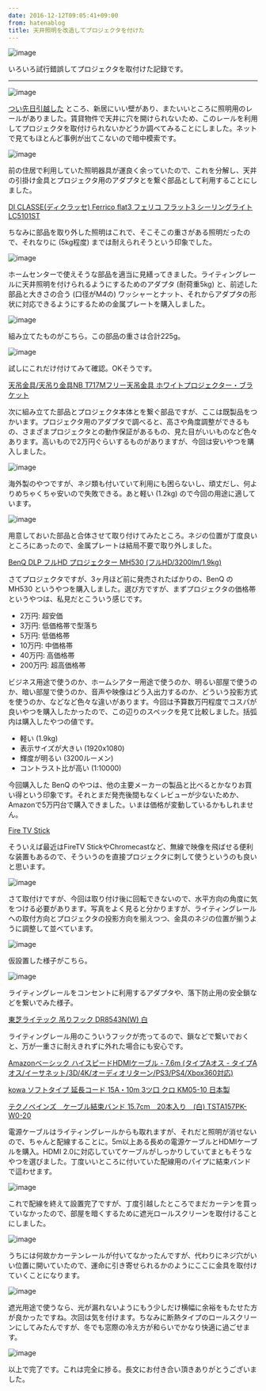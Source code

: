```yaml
---
date: 2016-12-12T09:05:41+09:00
from: hatenablog
title: 天井照明を改造してプロジェクタを付けた
---
```


<p><img src="https://cloud.githubusercontent.com/assets/111689/21083907/8ce666b8-c03d-11e6-937d-4c1e6db88912.png" alt="image"></p>

<p>いろいろ試行錯誤してプロジェクタを取付けた記録です。</p>

<hr>

<p><img src="https://cloud.githubusercontent.com/assets/111689/21083928/fcaf6f6c-c03d-11e6-9633-1390cb15343e.png" alt="image"></p>

<p><a href="http://r7kamura.hatenablog.com/entry/2016/12/01/180850">つい先日引越した</a> ところ、新居にいい壁があり、またいいところに照明用のレールがありました。賃貸物件で天井に穴を開けられないため、このレールを利用してプロジェクタを取付けられないかどうか調べてみることにしました。ネットで見てもほとんど事例が出てこないので暗中模索です。</p>

<p><img src="https://cloud.githubusercontent.com/assets/111689/21083974/d9328924-c03e-11e6-842b-83da971d69b0.png" alt="image"></p>

<p>前の住居で利用していた照明器具が運良く余っていたので、これを分解し、天井の引掛け金具とプロジェクタ用のアダプタとを繋ぐ部品として利用することにしました。</p>

<p></p><a href="http://www.amazon.co.jp/exec/obidos/ASIN/B017D1BZPC/r7kamura-22/">DI CLASSE(ディクラッセ) Ferrico flat3  フェリコ フラット3 シーリングライト LC5101ST</a>

<p>ちなみに部品を取り外した照明はこれで、そこそこの重さがある照明だったので、それなりに (5kg程度) までは耐えられそうという印象でした。</p>

<p><img src="https://cloud.githubusercontent.com/assets/111689/21084050/30b41040-c040-11e6-9119-ab1e2dfade83.png" alt="image"></p>

<p>ホームセンターで使えそうな部品を適当に見繕ってきました。ライティングレールに天井照明を付けられるようにするためのアダプタ (耐荷重5kg) と、前述した部品と大きさの合う (口径がM4の) ワッシャーとナット、それからアダプタの形状に対応できるようにするための金属プレートを購入しました。</p>

<p><img src="https://cloud.githubusercontent.com/assets/111689/21084073/ba0ae440-c040-11e6-8bd2-f7dfa35eb6fd.png" alt="image"></p>

<p>組み立てたものがこちら。この部品の重さは合計225g。</p>

<p><img src="https://cloud.githubusercontent.com/assets/111689/21084079/db14a5ae-c040-11e6-9afd-7c45a4155c62.png" alt="image"></p>

<p>試しにこれだけ付けてみて確認。OKそうです。</p>

<p></p><a href="http://www.amazon.co.jp/exec/obidos/ASIN/B0078199Z6/r7kamura-22/">天吊金具/天吊り金具NB T717Mフリー天吊金具 ホワイトプロジェクター・ブラケット</a>

<p>次に組み立てた部品とプロジェクタ本体とを繋ぐ部品ですが、ここは既製品をつかいます。プロジェクタ用のアダプタで調べると、高さや角度調整ができるもの、さまざまプロジェクタとの動作保証があるもの、見た目がいいものなど色々あります。高いもので2万円ぐらいするものがありますが、今回は安いやつを購入しました。</p>

<p><img src="https://cloud.githubusercontent.com/assets/111689/21084091/112ac16e-c041-11e6-8902-e5aaf09dd776.png" alt="image"></p>

<p>海外製のやつですが、ネジ類も付いていて利用にも困らないし、頑丈だし、何よりめちゃくちゃ安いので失敗できる。あと軽い (1.2kg) ので今回の用途に適しています。</p>

<p><img src="https://cloud.githubusercontent.com/assets/111689/21084147/32a2d27c-c042-11e6-9041-2c0f40fbbeb1.png" alt="image"></p>

<p>用意しておいた部品と合体させて取り付けてみたところ。ネジの位置が丁度良いところにあったので、金属プレートは結局不要で取り外しました。</p>

<p></p><a href="http://www.amazon.co.jp/exec/obidos/ASIN/B01LYVFCVP/r7kamura-22/">BenQ DLP フルHD プロジェクター MH530 (フルHD/3200lm/1.9kg)</a>

<p>さてプロジェクタですが、3ヶ月ほど前に発売されたばかりの、BenQ の MH530 というやつを購入しました。選び方ですが、まずプロジェクタの価格帯というやつは、私見だとこういう感じです。</p>

<ul>
<li>2万円: 超安価</li>
<li>3万円: 低価格帯で型落ち</li>
<li>5万円: 低価格帯</li>
<li>10万円: 中価格帯</li>
<li>40万円: 高価格帯</li>
<li>200万円: 超高価格帯</li>
</ul>


<p>ビジネス用途で使うのか、ホームシアター用途で使うのか、明るい部屋で使うのか、暗い部屋で使うのか、音声や映像はどう入出力するのか、どういう投影方式を使うのか、などなど色々な違いがあります。今回は予算数万円程度でコスパが良いやつを購入したかったので、この辺りのスペックを見て比較しました。括弧内は購入したやつの値です。</p>

<ul>
<li>軽い (1.9kg)</li>
<li>表示サイズが大きい (1920x1080)</li>
<li>輝度が明るい (3200ルーメン)</li>
<li>コントラスト比が高い (1:10000)</li>
</ul>


<p>今回購入した BenQ のやつは、他の主要メーカーの製品と比べるとかなりお買い得という印象です。それとまだ発売後間もなくレビューが少ないためか、Amazonで5万円台で購入できました。いまは価格が変動しているかもしれません。</p>

<p></p><a href="http://www.amazon.co.jp/exec/obidos/ASIN/B00ZVNYLS8/r7kamura-22/">Fire TV Stick</a>

<p>そういえば最近はFireTV StickやChromecastなど、無線で映像を飛ばせる便利な装置もあるので、そういうのを直接プロジェクタに刺して使うというのも良いと思います。</p>

<p><img src="https://cloud.githubusercontent.com/assets/111689/21084334/5e3d9f86-c045-11e6-9a72-459fe5f38dc2.png" alt="image"></p>

<p>さて取付けですが、今回は取り付け後に回転できないので、水平方向の角度に気をつける必要があります。写真をよく見ると分かりますが、ライティングレールへの取付方向とプロジェクタの投影方向を揃えつつ、金具のネジの位置が揃うように調整して並べています。</p>

<p><img src="https://cloud.githubusercontent.com/assets/111689/21084354/a1a0913e-c045-11e6-8a08-327487703b26.png" alt="image"></p>

<p>仮設置した様子がこちら。</p>

<p><img src="https://cloud.githubusercontent.com/assets/111689/21084360/c55ef750-c045-11e6-8c7b-3882adbcda61.png" alt="image"></p>

<p>ライティングレールをコンセントに利用するアダプタや、落下防止用の安全鎖などを繋いでみた様子。</p>

<p></p><a href="http://www.amazon.co.jp/exec/obidos/ASIN/B0057MPH7W/r7kamura-22/">東芝ライテック 吊りフック DR8543N(W) 白</a>

<p>ライティングレール用のこういうフックが売ってるので、鎖などで繋いでおくと、万が一重さに耐えきれずに外れた場合にも安心です。</p>

<p></p><a href="http://www.amazon.co.jp/exec/obidos/ASIN/B014I8TC4E/r7kamura-22/">Amazonベーシック ハイスピードHDMIケーブル - 7.6m (タイプAオス - タイプAオス/イーサネット/3D/4K/オーディオリターン/PS3/PS4/Xbox360対応)</a>

<p></p><a href="http://www.amazon.co.jp/exec/obidos/ASIN/B000TGO0O2/r7kamura-22/">kowa ソフトタイプ 延長コード 15A・10m 3ツ口 クロ KM05-10 日本製</a>

<p></p><a href="http://www.amazon.co.jp/exec/obidos/ASIN/B012ZK1X4Y/r7kamura-22/">テクノベインズ　ケーブル結束バンド 15.7cm　20本入り　(白) TSTA157PK-W0-20</a>

<p>電源ケーブルはライティングレールからも取れますが、それだと照明が消せないので、ちゃんと配線することに。5m以上ある長めの電源ケーブルとHDMIケーブルを購入。HDMI 2.0に対応していてケーブルがしっかりしていてまともそうなやつを選びました。丁度いいところに付いていた配線用のパイプに結束バンドで這わせます。</p>

<p><img src="https://cloud.githubusercontent.com/assets/111689/21084425/b88473ce-c046-11e6-8e9f-ef47fcbba248.png" alt="image"></p>

<p>これで配線を終えて設置完了ですが、丁度引越したところでまだカーテンを買っていなかったので、部屋を暗くするために遮光ロールスクリーンを取付けることにしました。</p>

<p><img src="https://cloud.githubusercontent.com/assets/111689/21084448/09d7acd2-c047-11e6-9ec4-cac0f738291d.png" alt="image"></p>

<p>うちには何故かカーテンレールが付いてなかったんですが、代わりにネジ穴がいい位置に開いていたので、運命に引き寄せられるかのようにここに金具を取付けていくことになります。</p>

<p><img src="https://cloud.githubusercontent.com/assets/111689/21084464/7ef3ef62-c047-11e6-85a5-1c63bcfff970.png" alt="image"></p>

<p>遮光用途で使うなら、光が漏れないようにもう少しだけ横幅に余裕をもたせた方が良かったですね。次回は気を付けます。ちなみに断熱タイプのロールスクリーンにしてみたんですが、冬でも窓際の冷え方が和らいでかなり快適に過ごせます。</p>

<p><img src="https://cloud.githubusercontent.com/assets/111689/21083907/8ce666b8-c03d-11e6-937d-4c1e6db88912.png" alt="image"></p>

<p>以上で完了です。これは完全に捗る。長文にお付き合い頂きありがとうございました。</p>

